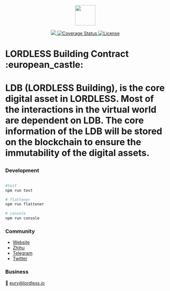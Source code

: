 <p align="center"><img src="https://olxvlcccu.qnssl.com/blog/l4ck6.png?imageslim" width="64" /></p>

<p align="center">
  <a href="https://travis-ci.org/lordlessio/LDB-NFT">
    <img src="https://img.shields.io/travis/lordlessio/LDB-NFT.svg?branch=master" />
  </a>
  <a href='https://coveralls.io/github/lordlessio/LDB-NFT?branch=master'>
    <img src='https://coveralls.io/repos/github/lordlessio/LDB-NFT/badge.svg?branch=master' alt='Coverage Status' />
  </a>
  <a href='https://github.com/lordlessio/LDB-NFT/blob/master/LICENSE'>
    <img src='https://img.shields.io/github/license/lordlessio/LDB-NFT.svg' alt='License' />
  </a>
  <h1>LORDLESS Building Contract :european_castle:<h1>  
  <p>
    LDB (LORDLESS Building), is the core digital asset in LORDLESS. Most of the interactions in the virtual world are dependent on LDB. The core information of the LDB will be stored on the blockchain to ensure the immutability of the digital assets.
  </p>
</p>


 
### Development


```sh

#test
npm run test

# flattener
npm run flattener

# console
npm run console

```

### Community
* [Website](http://lordless.io)
* [Zhihu](https://zhuanlan.zhihu.com/lordless)
* [Telegram](https://t.me/lordlessio)
* [Twitter](https://twitter.com/lordlessio)

### Business
:email: [eury@lordless.io](mailto:eury@lordless.io)
